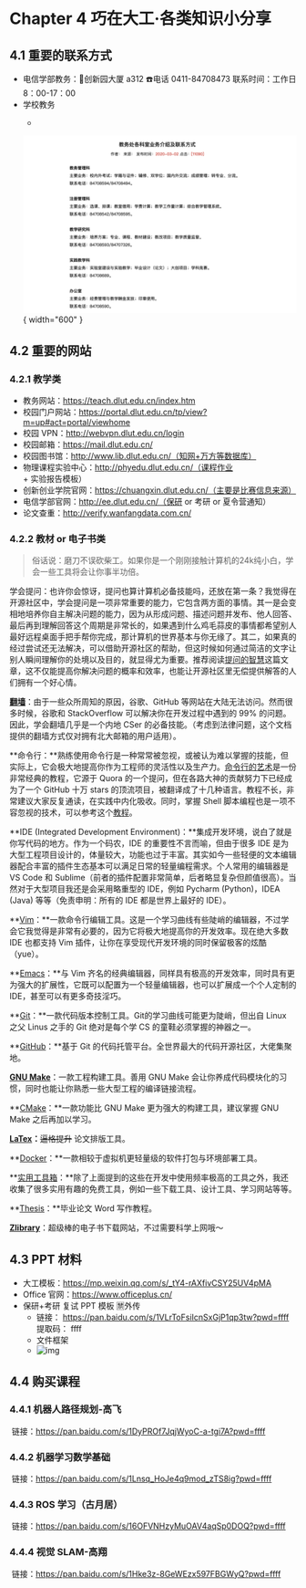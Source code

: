 # Chapter 4 巧在大工·各类知识小分享

##  4.1 重要的联系方式

- 电信学部教务：🌈创新园大厦 a312  ☎️电话 0411-84708473 联系时间：工作日 8：00-17：00
- 学校教务
  - <figure markdown>
  ![Image title](./images/tele.png){ width="600" }
</figure>

##  4.2 重要的网站

###   4.2.1 教学类

- 教务网站：https://teach.dlut.edu.cn/index.htm
- 校园门户网站：https://portal.dlut.edu.cn/tp/view?m=up#act=portal/viewhome
- 校园 VPN：http://webvpn.dlut.edu.cn/login
- 校园邮箱：https://mail.dlut.edu.cn/
- 校园图书馆：http://www.lib.dlut.edu.cn/（知网+万方等数据库）
- 物理课程实验中心：http://phyedu.dlut.edu.cn/（课程作业 + 实验报告模板）
- 创新创业学院官网：https://chuangxin.dlut.edu.cn/（主要是比赛信息来源）
- 电信学部官网：http://ee.dlut.edu.cn/（保研 or 考研 or 夏令营通知）
- 论文查重：http://verify.wanfangdata.com.cn/

###   4.2.2 教材 or 电子书类

> 俗话说：磨刀不误砍柴工。如果你是一个刚刚接触计算机的24k纯小白，学会一些工具将会让你事半功倍。

学会提问：也许你会惊讶，提问也算计算机必备技能吗，还放在第一条？我觉得在开源社区中，学会提问是一项非常重要的能力，它包含两方面的事情。其一是会变相地培养你自主解决问题的能力，因为从形成问题、描述问题并发布、他人回答、最后再到理解回答这个周期是非常长的，如果遇到什么鸡毛蒜皮的事情都希望别人最好远程桌面手把手帮你完成，那计算机的世界基本与你无缘了。其二，如果真的经过尝试还无法解决，可以借助开源社区的帮助，但这时候如何通过简洁的文字让别人瞬间理解你的处境以及目的，就显得尤为重要。推荐阅读[提问的智慧](https://github.com/ryanhanwu/How-To-Ask-Questions-The-Smart-Way/blob/main/README-zh_CN.md)这篇文章，这不仅能提高你解决问题的概率和效率，也能让开源社区里无偿提供解答的人们拥有一个好心情。


[**翻墙**](必学工具/翻墙.md)：由于一些众所周知的原因，谷歌、GitHub 等网站在大陆无法访问。然而很多时候，谷歌和 StackOverflow 可以解决你在开发过程中遇到的 99% 的问题。因此，学会翻墙几乎是一个内地 CSer 的必备技能。（考虑到法律问题，这个文档提供的翻墙方式仅对拥有北大邮箱的用户适用）。

**命令行：**熟练使用命令行是一种常常被忽视，或被认为难以掌握的技能，但实际上，它会极大地提高你作为工程师的灵活性以及生产力。[命令行的艺术](https://github.com/jlevy/the-art-of-command-line/blob/master/README-zh.md)是一份非常经典的教程，它源于 Quora 的一个提问，但在各路大神的贡献努力下已经成为了一个 GitHub 十万 stars 的顶流项目，被翻译成了十几种语言。教程不长，非常建议大家反复通读，在实践中内化吸收。同时，掌握 Shell 脚本编程也是一项不容忽视的技术，可以参考这个[教程](https://www.shellscript.sh/)。

**IDE (Integrated Development Environment)：**集成开发环境，说白了就是你写代码的地方。作为一个码农，IDE 的重要性不言而喻，但由于很多 IDE 是为大型工程项目设计的，体量较大，功能也过于丰富。其实如今一些轻便的文本编辑器配合丰富的插件生态基本可以满足日常的轻量编程需求。个人常用的编辑器是 VS Code 和 Sublime（前者的插件配置非常简单，后者略显复杂但颜值很高）。当然对于大型项目我还是会采用略重型的 IDE，例如 Pycharm (Python)，IDEA (Java) 等等（免责申明：所有的 IDE 都是世界上最好的 IDE）。

**[Vim](必学工具/Vim.md)：**一款命令行编辑工具。这是一个学习曲线有些陡峭的编辑器，不过学会它我觉得是非常有必要的，因为它将极大地提高你的开发效率。现在绝大多数 IDE 也都支持 Vim 插件，让你在享受现代开发环境的同时保留极客的炫酷（yue）。

**[Emacs](必学工具/Emacs.md)：**与 Vim 齐名的经典编辑器，同样具有极高的开发效率，同时具有更为强大的扩展性，它既可以配置为一个轻量编辑器，也可以扩展成一个个人定制的 IDE，甚至可以有更多奇技淫巧。

**[Git](必学工具/Git.md)：**一款代码版本控制工具。Git的学习曲线可能更为陡峭，但出自 Linux 之父 Linus 之手的 Git 绝对是每个学 CS 的童鞋必须掌握的神器之一。

**[GitHub](必学工具/GitHub.md)：**基于 Git 的代码托管平台。全世界最大的代码开源社区，大佬集聚地。

**[GNU Make](必学工具/GNU_Make.md)**：一款工程构建工具。善用 GNU Make 会让你养成代码模块化的习惯，同时也能让你熟悉一些大型工程的编译链接流程。

**[CMake](必学工具/CMake.md)：**一款功能比 GNU Make 更为强大的构建工具，建议掌握 GNU Make 之后再加以学习。

**[LaTex](必学工具/LaTeX.md)：**<del>逼格提升</del> 论文排版工具。

**[Docker](必学工具/Docker.md)：**一款相较于虚拟机更轻量级的软件打包与环境部署工具。

**[实用工具箱](必学工具/tools.md)：**除了上面提到的这些在开发中使用频率极高的工具之外，我还收集了很多实用有趣的免费工具，例如一些下载工具、设计工具、学习网站等等。

**[Thesis](必学工具/thesis.md)：**毕业论文 Word 写作教程。

[**Zlibrary**](https://singlelogin.re/)：超级棒的电子书下载网站，不过需要科学上网哦～







##  4.3  PPT 材料

- 大工模板：https://mp.weixin.qq.com/s/_tY4-rAXfivCSY25UV4pMA
- Office 官网：https://www.officeplus.cn/
- 保研+考研 复试 PPT 模板 🈲️外传
  - 链接： https://pan.baidu.com/s/1VLrToFsiIcnSxGjP1qp3tw?pwd=ffff 提取码： ffff 
  - 文件框架
  - ![img](https://ujsosoymgz.feishu.cn/space/api/box/stream/download/asynccode/?code=OWZmNmZmZTM3MWE0NzIzYzA1OGQ0NjIxMjEwYzZhMTZfTzhJcFF3RlkzdXZ1Qm1HdlNZdWpMNVo2UzJrcUV3S1lfVG9rZW46U2lFb2JrVXRQb1hQOVd4eWVNOGNjYTFzbnNnXzE2OTIxNTI0ODk6MTY5MjE1NjA4OV9WNA)

##    4.4 购买课程

###     4.4.1 机器人路径规划-高飞

​    链接：https://pan.baidu.com/s/1DyPROf7JqjWyoC-a-tgi7A?pwd=ffff 

###     4.4.2 机器学习数学基础

​    链接：https://pan.baidu.com/s/1Lnsq_HoJe4q9mod_zTS8ig?pwd=ffff 

###     4.4.3 ROS 学习（古月居）

​    链接：https://pan.baidu.com/s/16OFVNHzyMuOAV4aqSp0DOQ?pwd=ffff 

###     4.4.4 视觉 SLAM-高翔

​    链接：https://pan.baidu.com/s/1Hke3z-8GeWEzx597FBGWyQ?pwd=ffff 


<script src="https://giscus.app/client.js"
        data-repo="AnonymousDUTAI/SREKCARC-IA-TUD"
        data-repo-id="R_kgDOKG3dKg"
        data-category="General"
        data-category-id="DIC_kwDOKG3dKs4CYmFw"
        data-mapping="pathname"
        data-strict="0"
        data-reactions-enabled="1"
        data-emit-metadata="0"
        data-input-position="top"
        data-theme="preferred_color_scheme"
        data-lang="zh-CN"
        data-loading="lazy"
        crossorigin="anonymous"
        async>
</script>

<script>
    var palette = __get("__palette")
    if (palette && typeof palette.color === "object") {
        if (palette.color.scheme === "slate") {
            const giscus = document.querySelector("script[src*=giscus]")
            giscus.setAttribute("data-theme", "dark_protanopia")
        }
    }

    document.addEventListener("DOMContentLoaded", function () {
        const ref = document.querySelector("[data-md-component=palette]")
        ref.addEventListener("change", function () {
            var palette = __get("__palette")
            if (palette && typeof palette.color === "object") {
                const theme = palette.color.scheme === "slate" ? "dark_protanopia" : "light_protanopia"
                const frame = document.querySelector(".giscus-frame")
                frame.contentWindow.postMessage({
                    giscus: { setConfig: { theme } }
                }, "https://giscus.app")
            }
        })
    })
</script>